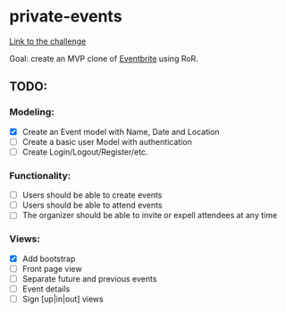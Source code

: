 # private-events
[Link to the challenge](https://www.theodinproject.com/paths/full-stack-ruby-on-rails/courses/ruby-on-rails/lessons/private-events)

Goal: create an MVP clone of [Eventbrite](http://www.eventbrite.com/) using RoR.

## TODO:

### Modeling:
- [x] Create an Event model with Name, Date and Location
- [ ] Create a basic user Model with authentication
- [ ] Create Login/Logout/Register/etc.
### Functionality:

- [ ] Users should be able to create events
- [ ] Users should be able to attend events
- [ ] The organizer should be able to invite or expell attendees at any time
### Views:

- [x] Add bootstrap
- [ ] Front page view
- [ ] Separate future and previous events
- [ ] Event details
- [ ] Sign [up|in|out] views
